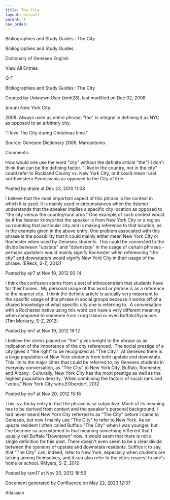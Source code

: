 ```yaml
---
title: The City
layout: default
parent: T
nav_order:
---
```


Bibliographies and Study Guides : The City

Bibliographies and Study Guides

Dictionary of Geneseo English

View All Entries

Q-T

Bibliographies and Study Guides : The City

Created by  Unknown User (kmh28), last modified on Dec 02, 2008

(noun) New York City.

2008: Always used as entire phrase; &quot;the&quot; is integral in defining it as NYC as opposed to an arbitrary city.

&quot;I love The City during Christmas time.&quot;

Source: Geneseo Dictionary 2006. Marcantonio.

Comments:

How would one use the word &quot;city&quot; without the definite article &quot;the&quot;? I don't think that can be the defining factor. &quot;I live in the country, not in the city&quot; could refer to Rockland County vs. New York City, or it could mean rural northwestern Pennslvania as opposed to the City of Erie.

Posted by drake at Dec 23, 2010 11:08

I believe that the most important aspect of this phrase is the context in which it is used. It is mainly used in circumstances when the listener understands that the speaker implies a specific city location as opposed to &quot;the city versus the country/rural area.&quot; One example of such context would be if the listener knows that the speaker is from New York City or a region surrounding that particular city and is making reference to that location, as in the example given in the above entry. One problem associated with this phrase is the possibility that it could mainly either mean New York City or Rochester when used by Geneseo students. This could be connected to the divide between &quot;upstate&quot; and &quot;downstate&quot; in the usage of certain phrases - perhaps upstaters would mainly signify Rochester when referencing &quot;the city&quot; and downstaters would signify New York City in their usage of the phrase. (EReck, S-Z, 2012)

Posted by ejr7 at Nov 19, 2012 00:14

I think the confusion stems from a sort of ethnocentrism that students have for their homes.  My personal usage of this word or phrase is as a reference to the nearest city.  I think the definite article is actually very important to the specific usage of this phrase in social groups because it works off of a shared knowledge of what specific city one is referring to.  A conversation with a Rochester native using this word can have a very different meaning when compared to someone from Long Island or even Buffalo/Syracuse. (Tim Moriarty, S-Z, 2012)

Posted by tm7 at Nov 19, 2012 19:12

I believe the stress placed on &quot;the&quot; gives weight to the phrase as an indication of the importance of the city referenced.  The social prestige of a city gives it &quot;the right&quot; to be recognized as &quot;The City.&quot;  At Geneseo there is a large population of New York students from both upstate and downstate.  This limits the major cities that could be referred to, by Geneseo students in everyday conversation, as &quot;The City&quot; to New York City, Buffalo, Rochester, and Albany.  Culturally, New York City has the most prestige as well as the highest population density.  When combining the factors of social rank and &quot;votes,&quot; New York City wins.EOberdorf, 2012

Posted by eo7 at Nov 20, 2012 15:18

This is a tricky entry in that the phrase is so subjective. Much of its meaning has to be derived from context and the speaker's personal background. I had never heard New York City referred to as &quot;The City&quot; before I came to Geneseo, but now I mainly use &quot;The City&quot; to refer to New York. As an upsate resident I often called Buffalo &quot;The City&quot; when I was younger, but I've become so accustomed to that meaning something different that I usually call Buffalo &quot;Downtown&quot; now. It would seem that there is not a single definition for this post. There doesn't even seem to be a clear divide between the opinions of upstate and downstate residents. Suffice it to say, that &quot;The City&quot; can, indeed, refer to New York, especially when students are talking among themselves, and it can also refer to the cities nearest to one's home or school. RMyers, S-Z, 2012

Posted by ram17 at Nov 20, 2012 16:56

Document generated by Confluence on May 22, 2023 12:37

Atlassian
